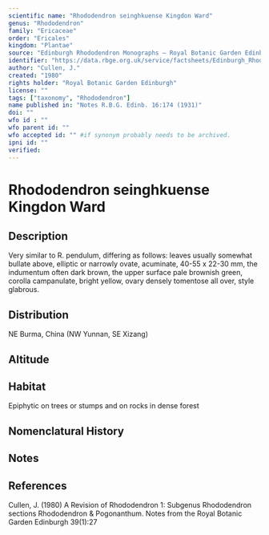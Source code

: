 ```yaml
---
scientific name: "Rhododendron seinghkuense Kingdon Ward"
genus: "Rhododendron"
family: "Ericaceae"
order: "Ericales"
kingdom: "Plantae"
source: "Edinburgh Rhododendron Monographs – Royal Botanic Garden Edinburgh"
identifier: "https://data.rbge.org.uk/service/factsheets/Edinburgh_Rhododendron_Monographs.xhtml"
author: "Cullen, J."
created: "1980"
rights holder: "Royal Botanic Garden Edinburgh"
license: ""
tags: ["taxonomy", "Rhododendron"]
name published in: "Notes R.B.G. Edinb. 16:174 (1931)"
doi: ""
wfo id : ""
wfo parent id: ""
wfo accepted id: "" #if synonym probably needs to be archived.                      
ipni id: ""
verified:
---
```


                       

# Rhododendron seinghkuense Kingdon Ward

## Description
Very similar to R. pendulum, differing as follows: leaves usually somewhat bullate above, elliptic or narrowly ovate, acuminate, 40-55 x 22-30 mm, the indumentum often dark brown, the upper surface pale brownish green, corolla campanulate, bright yellow, ovary densely tomentose all over, style glabrous.

## Distribution
NE Burma, China (NW Yunnan, SE Xizang)

## Altitude


## Habitat
Epiphytic on trees or stumps and on rocks in dense forest

## Nomenclatural History

                       
## Notes


## References

Cullen, J. (1980) A Revision of Rhododendron 1: Subgenus Rhododendron sections Rhododendron & Pogonanthum. Notes from the Royal Botanic Garden Edinburgh 39(1):27
